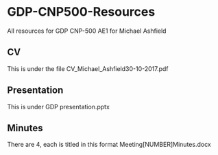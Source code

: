 # GDP-CNP500-Resources
All resources for GDP CNP-500 AE1 for Michael Ashfield

## CV
This is under the file CV_Michael_Ashfield30-10-2017.pdf

## Presentation
This is under GDP presentation.pptx

## Minutes
There are 4, each is titled in this format Meeting[NUMBER]Minutes.docx

